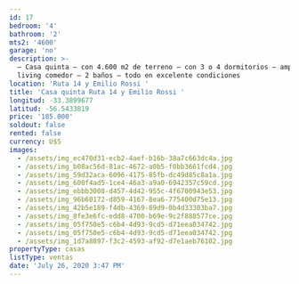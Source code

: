 ```yaml
---
id: 17
bedroom: '4'
bathroom: '2'
mts2: '4600'
garage: 'no'
description: >-
  – Casa quinta – con 4.600 m2 de terreno – con 3 o 4 dormitorios – amplio
  living comedor – 2 baños – todo en excelente condiciones
location: 'Ruta 14 y Emilio Rossi '
title: 'Casa quinta Ruta 14 y Emilio Rossi '
longitud: -33.3899677
latitud: -56.5433819
price: '185.000'
soldout: false
rented: false
currency: U$S
images:
  - /assets/img_ec470d31-ecb2-4aef-b16b-38a7c663dc4a.jpg
  - /assets/img_b08ac56d-81ac-4672-a0b5-f0bb3661fcd4.jpg
  - /assets/img_59d32aca-6096-4175-85fb-dc49d85c8a1a.jpg
  - /assets/img_600f4ad5-1ce4-46a3-a9a0-6942357c59cd.jpg
  - /assets/img_ebbb3008-d457-4d42-955c-4f6700943e53.jpg
  - /assets/img_96b60172-d859-4167-8ea6-775400d75e13.jpg
  - /assets/img_42b5e189-f4db-4369-89d9-0b4d33303ba7.jpg
  - /assets/img_8fe3e6fc-edd8-4700-b69e-9c2f888577ce.jpg
  - /assets/img_05f750e5-c6b4-4d93-9cd5-d71eea034742.jpg
  - /assets/img_05f750e5-c6b4-4d93-9cd5-d71eea034742.jpg
  - /assets/img_1d7a8897-f3c2-4593-af92-d7e1aeb76102.jpg
propertyType: casas
listType: ventas
date: 'July 26, 2020 3:47 PM'
---
```


